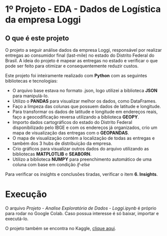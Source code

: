 # 1º Projeto - EDA - Dados de Logística da empresa Loggi

## O que é este projeto 

O projeto a seguir análise dados da empresa Loggi, responsável por realizar entregas ao consumidor final (last-mile) no estado do Distrito Federal do Brasil. A ideia do projeto é mapear as entregas no estado e verificar o que pode ser feito para otimizar e consequentemente reduzir custos.

Este projeto foi inteiramente realizado com **Python** com as seguintes bibliotecas e tecnologias:

* O arquivo base estava no formato .json, logo utilizei a biblioteca **JSON** para manipulá-lo.
* Utilizo o **PANDAS** para visualizar melhor os dados, como DataFrames.
* Faço a limpeza das colunas que possuem dados de latitude e longitude.
* Para transformar os dados de latitude e longitude em endereços reais, faço a geocodificação reversa utilizando a biblioteca **GEOPY**.
* Importo dados cartográficos do estado do Distrito Federal disponibilizado pelo IBGE e com os endereços já organizados, crio um mapa de visualização das entregas com o **GEOPANDAS**.
* O mapa de visualização contém a localização de todas as entregas e também dos 3 hubs de distribuição da empresa.
* Crio gráficos para visualizar outros dados do arquivo utilizando as bibliotecas **MATPLOTLIB** e **SEABORN**.
* Utilizo a biblioteca **NUMPY** para preenchimento automático de uma coluna com base em condição *if-else*

Para verificar os insights e conclusões tiradas, verificar o item **6. Insights**.

# Execução

O arquivo *Projeto - Analise Exploratória de Dados - Loggi.ipynb* é próprio para rodar no Google Colab. Caso possua interesse é só baixar, importar e executá-lo.

O projeto também se encontra no Kaggle, [clique aqui](https://www.kaggle.com/code/gabrielwsb/1-projeto-eda-dados-de-log-stica).
